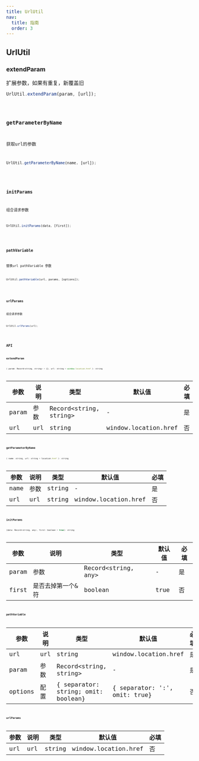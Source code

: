```yaml
---
title: UrlUtil
nav:
  title: 指南
  order: 3
---
```


## UrlUtil

### extendParam
扩展参数，如果有重复，新覆盖旧
```jsx | pure
UrlUtil.extendParam(param, [url]);
```
<code src="../examples/url/extendParam-use.tsx" />

### getParameterByName
获取url的参数
```jsx | pure
UrlUtil.getParameterByName(name, [url]);
```
<code src="../examples/url/getParameterByName-use.tsx" />

### initParams
组合请求参数
```jsx | pure
UrlUtil.initParams(data, [first]);
```
<code src="../examples/url/initParams-use.tsx" />

### pathVariable
替换url pathVariable 参数
```jsx | pure
UrlUtil.pathVariable(url, params, [options]);
```
<code src="../examples/url/pathVariable-use.tsx" />

### urlParams
组合请求参数
```jsx | pure
UrlUtil.urlParams(url);
```
<code src="../examples/url/urlParams-use.tsx" />

## API

### extendParam

```jsx | pure
( param: Record<string, string> = {}, url: string = window.location.href ): string 
```
| 参数  | 说明 | 类型                   | 默认值               | 必填 |
| ----- | ---- | ---------------------- | -------------------- | ---- |
| param | 参数 | Record<string, string> | -                    | 是   |
| url   | url  | string                 | window.location.href | 否   |

### getParameterByName
```jsx | pure
( name: string, url: string = location.href ): string 
```
| 参数 | 说明 | 类型   | 默认值               | 必填 |
| ---- | ---- | ------ | -------------------- | ---- |
| name | 参数 | string | -                    | 是   |
| url  | url  | string | window.location.href | 否   |

### initParams
```jsx | pure
(data: Record<string, any>, first: boolean = true): string
```
| 参数  | 说明              | 类型                | 默认值 | 必填 |
| ----- | ----------------- | ------------------- | ------ | ---- |
| param | 参数              | Record<string, any> | -      | 是   |
| first | 是否去掉第一个&符 | boolean             | true   | 否   |

### pathVariable

| 参数    | 说明 | 类型                                | 默认值                        | 必填 |
| ------- | ---- | ----------------------------------- | ----------------------------- | ---- |
| url     | url  | string                              | window.location.href          | 是   |
| param   | 参数 | Record<string, string>              | -                             | 是   |
| options | 配置 | { separator: string; omit: boolean} | { separator: ':', omit: true} | 否   |

### urlParams

| 参数 | 说明 | 类型   | 默认值               | 必填 |
| ---- | ---- | ------ | -------------------- | ---- |
| url  | url  | string | window.location.href | 否   |
